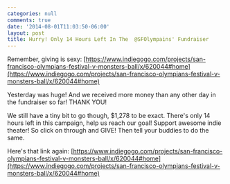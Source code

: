 ```yaml
---
categories: null
comments: true
date: '2014-08-01T11:03:50-06:00'
layout: post
title: Hurry! Only 14 Hours Left In The  @SFOlympains' Fundraiser
---
```


Remember, giving is sexy: [https://www.indiegogo.com/projects/san-francisco-olympians-festival-v-monsters-ball/x/620044#home](https://www.indiegogo.com/projects/san-francisco-olympians-festival-v-monsters-ball/x/620044#home)

Yesterday was huge! And we received more money than any other day in the fundraiser so far! THANK YOU! 

We still have a tiny bit to go though, $1,278 to be exact. There's only 14 hours left in this campaign, help us reach our goal! Support awesome indie theater! So click on through and GIVE! Then tell your buddies to do the same. 

Here's that link again: [https://www.indiegogo.com/projects/san-francisco-olympians-festival-v-monsters-ball/x/620044#home](https://www.indiegogo.com/projects/san-francisco-olympians-festival-v-monsters-ball/x/620044#home)